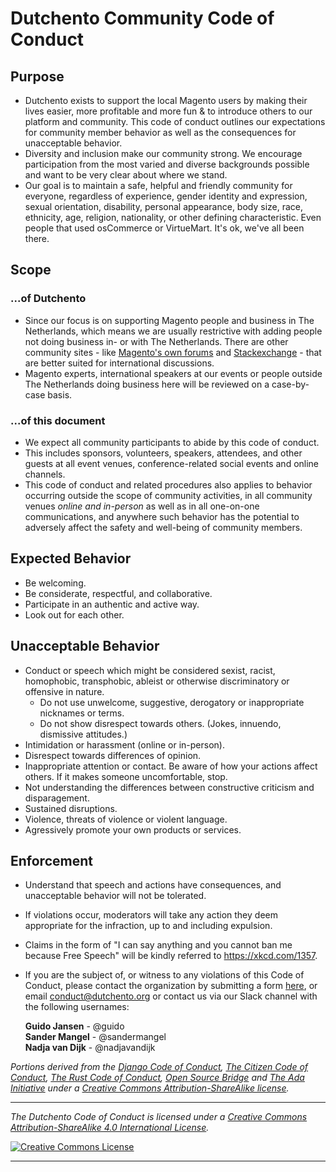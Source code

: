 # Dutchento Community Code of Conduct

## Purpose
* Dutchento exists to support the local Magento users by making their lives easier, more profitable and more fun & to introduce others to our platform and community. This code of conduct outlines our expectations for community member behavior as well as the consequences for unacceptable behavior.
* Diversity and inclusion make our community strong. We encourage participation from the most varied and diverse backgrounds possible and want to be very clear about where we stand.
* Our goal is to maintain a safe, helpful and friendly community for everyone, regardless of experience, gender identity and expression, sexual orientation, disability, personal appearance, body size, race, ethnicity, age, religion, nationality, or other defining characteristic. Even people that used osCommerce or VirtueMart. It's ok, we've all been there.

## Scope
### ...of Dutchento
* Since our focus is on supporting Magento people and business in The Netherlands, which means we are usually restrictive with adding people not doing business in- or with The Netherlands. There are other community sites - like [Magento's own forums](https://community.magento.com) and [Stackexchange](http://magento.stackexchange.com) -  that are better suited for international discussions.
* Magento experts, international speakers at our events or people outside The Netherlands doing business here will be reviewed on a case-by-case basis.

### ...of this document
* We expect all community participants to abide by this code of conduct. 
* This includes sponsors, volunteers, speakers, attendees, and other guests at all event venues, conference-related social events and online channels.
* This code of conduct and related procedures also applies to behavior occurring outside the scope of community activities, in all community venues *online and in-person* as well as in all one-on-one communications, and anywhere such behavior has the potential to adversely affect the safety and well-being of community members.

## Expected Behavior
* Be welcoming.
* Be considerate, respectful, and collaborative.
* Participate in an authentic and active way.
* Look out for each other.

## Unacceptable Behavior
* Conduct or speech which might be considered sexist, racist, homophobic, transphobic, ableist or otherwise discriminatory or offensive in nature.
  * Do not use unwelcome, suggestive, derogatory or inappropriate nicknames or terms.
  * Do not show disrespect towards others. (Jokes, innuendo, dismissive attitudes.)
* Intimidation or harassment (online or in-person).
* Disrespect towards differences of opinion.
* Inappropriate attention or contact. Be aware of how your actions affect others. If it makes someone uncomfortable, stop.
* Not understanding the differences between constructive criticism and disparagement.
* Sustained disruptions.
* Violence, threats of violence or violent language.
* Agressively promote your own products or services.

## Enforcement
* Understand that speech and actions have consequences, and unacceptable behavior will not be tolerated.
* If violations occur, moderators will take any action they deem appropriate for the infraction, up to and including expulsion.
* Claims in the form of "I can say anything and you cannot ban me because Free Speech" will be kindly referred to https://xkcd.com/1357.
* If you are the subject of, or witness to any violations of this Code of Conduct, please contact the organization by submitting a form [here](https://www.dutchento.org/contact/), or email <conduct@dutchento.org> or contact us via our Slack channel with the following usernames:

    **Guido Jansen** - @guido<br/>
    **Sander Mangel** - @sandermangel<br/>
    **Nadja van Dijk** - @nadjavandijk<br/>

 
*Portions derived from the [Django Code of Conduct](https://www.djangoproject.com/conduct/), [The Citizen Code of Conduct](http://citizencodeofconduct.org/), [The Rust Code of Conduct](https://www.rust-lang.org/conduct.html), [Open Source Bridge](http://opensourcebridge.org/about/code-of-conduct/) and [The Ada Initiative](http://adainitiative.org/2014/02/18/howto-design-a-code-of-conduct-for-your-community/) under a [Creative Commons Attribution-ShareAlike license](http://creativecommons.org/licenses/by-sa/3.0/).*

---

*_The Dutchento Code of Conduct is licensed under a <a rel="license" href="http://creativecommons.org/licenses/by-sa/4.0/">Creative Commons Attribution-ShareAlike 4.0 International License</a>._*

<a rel="license" href="http://creativecommons.org/licenses/by-sa/4.0/" target="_blank"><img alt="Creative Commons License" style="border-width:0" src="https://i.creativecommons.org/l/by-sa/4.0/88x31.png" /></a> 

---

